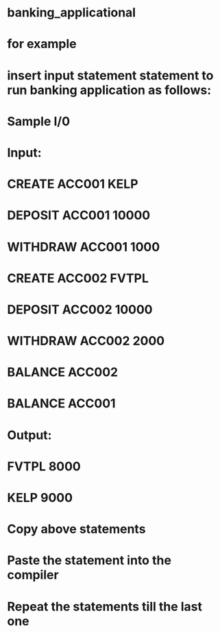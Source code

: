 # banking_applicational
# for example
# insert input statement statement to run banking application as follows:
# Sample I/0
# Input:
 # CREATE ACC001 KELP
 # DEPOSIT ACC001 10000
 # WITHDRAW ACC001 1000
 # CREATE ACC002 FVTPL
 # DEPOSIT ACC002 10000
 # WITHDRAW ACC002 2000
 # BALANCE ACC002
 # BALANCE ACC001
# Output:
 # FVTPL 8000
 # KELP 9000
# Copy above statements 
# Paste the statement into the compiler
# Repeat the statements till the last one
